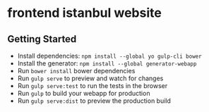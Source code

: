 # frontend istanbul website


## Getting Started

- Install dependencies: `npm install --global yo gulp-cli bower`
- Install the generator: `npm install --global generator-webapp`
- Run `bower install` bower dependencies
- Run `gulp serve` to preview and watch for changes
- Run `gulp serve:test` to run the tests in the browser
- Run `gulp` to build your webapp for production
- Run `gulp serve:dist` to preview the production build
